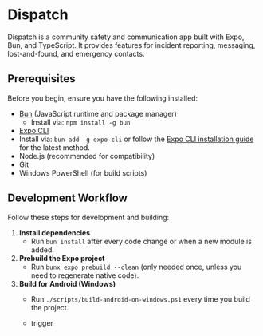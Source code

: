 # Dispatch

Dispatch is a community safety and communication app built with Expo, Bun, and TypeScript. It provides features for incident reporting, messaging, lost-and-found, and emergency contacts.

## Prerequisites

Before you begin, ensure you have the following installed:

- [Bun](https://bun.sh/) (JavaScript runtime and package manager)
  - Install via: `npm install -g bun`
- [Expo CLI](https://docs.expo.dev/get-started/installation/)
- Install via: `bun add -g expo-cli` or follow the [Expo CLI installation guide](https://docs.expo.dev/get-started/installation/) for the latest method.
- Node.js (recommended for compatibility)
- Git
- Windows PowerShell (for build scripts)

## Development Workflow

Follow these steps for development and building:

1. **Install dependencies**
   - Run `bun install` after every code change or when a new module is added.
2. **Prebuild the Expo project**
   - Run `bunx expo prebuild --clean` (only needed once, unless you need to regenerate native code).
3. **Build for Android (Windows)**
   - Run `./scripts/build-android-on-windows.ps1` every time you build the project.
  
   - trigger

